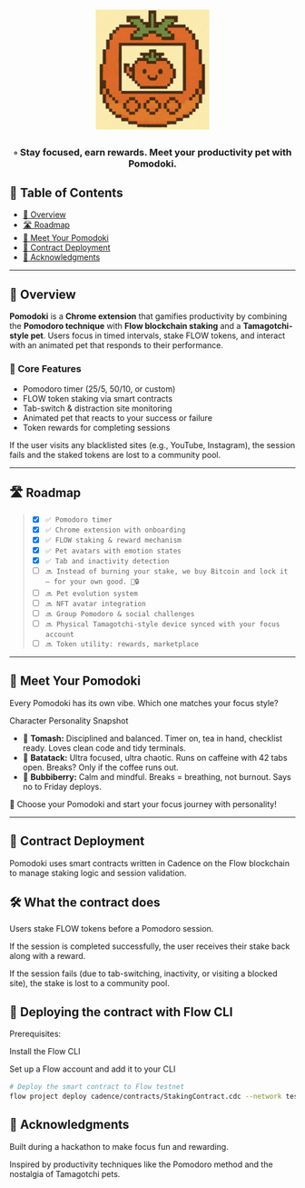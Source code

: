 <div align="center">
  <h1 align="center">
    <img src="https://raw.githubusercontent.com/letpires/Pomodoki/main/public/images/avatar.png" width="200" />
  </h1> 
  <h3>◦ Stay focused, earn rewards. Meet your productivity pet with Pomodoki.</h3>
</div>

## 📖 Table of Contents

- [📍 Overview](#-overview)
- [🛣 Roadmap](#-roadmap)
- [🍅 Meet Your Pomodoki](#-meet-your-pomodoki)
- [🎯 Contract Deployment](#-contract-deployment)
- [🙏 Acknowledgments](#acknowledgments)

---

## 📍 Overview

**Pomodoki** is a **Chrome extension** that gamifies productivity by combining the **Pomodoro technique** with **Flow blockchain staking** and a **Tamagotchi-style pet**. Users focus in timed intervals, stake FLOW tokens, and interact with an animated pet that responds to their performance.

### 🧩 Core Features

- Pomodoro timer (25/5, 50/10, or custom)
- FLOW token staking via smart contracts
- Tab-switch & distraction site monitoring
- Animated pet that reacts to your success or failure 
- Token rewards for completing sessions

If the user visits any blacklisted sites (e.g., YouTube, Instagram), the session fails and the staked tokens are lost to a community pool.

---

## 🛣 Roadmap

> - [x] `✅ Pomodoro timer`
> - [x] `✅ Chrome extension with onboarding`
> - [x] `✅ FLOW staking & reward mechanism`
> - [x] `✅ Pet avatars with emotion states`
> - [x] `✅ Tab and inactivity detection`
> - [ ] `🔜 Instead of burning your stake, we buy Bitcoin and lock it — for your own good. 💸🔒`
> - [ ] `🔜 Pet evolution system`
> - [ ] `🔜 NFT avatar integration`
> - [ ] `🔜 Group Pomodoro & social challenges`
> - [ ] `🔜 Physical Tamagotchi-style device synced with your focus account`
> - [ ] `🔜 Token utility: rewards, marketplace`
---

## 🍅 Meet Your Pomodoki
Every Pomodoki has its own vibe. Which one matches your focus style?

Character	Personality Snapshot
- 🧡 **Tomash:**	Disciplined and balanced. Timer on, tea in hand, checklist ready. Loves clean code and tidy terminals.
- 💛 **Batatack:**	Ultra focused, ultra chaotic. Runs on caffeine with 42 tabs open. Breaks? Only if the coffee runs out.
- 💙 **Bubbiberry:**	Calm and mindful. Breaks = breathing, not burnout. Says no to Friday deploys.

🧠 Choose your Pomodoki and start your focus journey with personality!

---
## 🎯 Contract Deployment
Pomodoki uses smart contracts written in Cadence on the Flow blockchain to manage staking logic and session validation.

## 🛠 What the contract does
Users stake FLOW tokens before a Pomodoro session.

If the session is completed successfully, the user receives their stake back along with a reward.

If the session fails (due to tab-switching, inactivity, or visiting a blocked site), the stake is lost to a community pool.

## 🚀 Deploying the contract with Flow CLI
Prerequisites:

Install the Flow CLI

Set up a Flow account and add it to your CLI

```bash
# Deploy the smart contract to Flow testnet
flow project deploy cadence/contracts/StakingContract.cdc --network testnet
```

## 🙏 Acknowledgments
Built during a hackathon to make focus fun and rewarding.

Inspired by productivity techniques like the Pomodoro method and the nostalgia of Tamagotchi pets.
 
